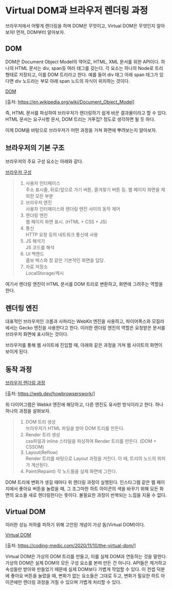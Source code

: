 # Virtual DOM과 브라우저 렌더링 과정

브라우저에서 어떻게 렌더링을 하며 DOM은 무엇이고, Virtual DOM은 무엇인지 알아보자!
먼저, DOM부터 알아보자.

## DOM

DOM은 Document Object Model의 약어로, HTML, XML 문서를 위한 API이다.
하나의 HTML 문서는 div, span등 여러 태그를 갖는다.
각 요소는 하나의 Node로 트리 형태로 저장되고, 이를 DOM 트리라고 한다.
예를 들어 div 태그 아래 span 태그가 있다면 div 노드라는 부모 아래 span 노드의 자식이 위치하는 것이다.

[DOM](./../../../assets/img/posts/web/dom-03.png)

[출처: https://en.wikipedia.org/wiki/Document_Object_Model]

즉, HTML 문서를 파싱하여 브라우저가 렌더링하기 쉽게 바꾼 결과물이라고 할 수 있다.
HTML 문서는 요구사항 문서, DOM 트리는 거푸집? 정도로 생각하면 될 듯 하다.

이제 DOM을 바탕으로 브라우저가 어떤 과정을 거쳐 화면에 뿌려보는지 알아보자.

## 브라우저의 기본 구조

브라우저의 주요 구성 요소는 아래와 같다.

[브라우저 구성](./../../../assets/img/posts/web/dom-01.png)

>1. 사용자 인터페이스  
>주소 표시줄, 뒤로/앞으로 가기 버튼, 즐겨찾기 버튼 등. 웹 페이지 화면을 제외한 모든 부분
>2. 브라우저 엔진  
>사용자 인터페이스와 렌더링 엔진 사이의 동작 제어
>3. 렌더링 엔진  
>웹 페이지 화면 표시. (HTML + CSS + JS)
>4. 통신  
>HTTP 요청 등의 네트워크 통신에 사용
>5. JS 해석기  
>JS 코드를 해석
>6. UI 백엔드  
>콤보 박스와 창 같은 기본적인 화면을 담당.
>7. 자료 저장소  
>LocalStorage/캐시

여기서 렌더링 엔진이 HTML 문서를 DOM 트리로 변환하고, 화면에 그려주는 역할을 한다.

## 렌더링 엔진

대표적인 브라우저인 크롬과 사파리는 WebKit 엔진을 사용하고, 파이어폭스와 모질라에서는 Gecko 엔진을 사용한다고 한다. 이러한 렌더링 엔진의 역할은 요청받은 문서를 브라우저 화면에 표시하는 것이다.

브라우저를 통해 웹 사이트에 진입할 때, 아래와 같은 과정을 거쳐 웹 사이트의 화면이 보이게 된다.

## 동작 과정

[브라우저 렌더링 과정](./../../../assets/img/posts/web/dom-02.png)

[출처: https://web.dev/howbrowserswork/]

위 다이어그램은 Webkit 엔진에 해당하고, 다른 엔진도 유사한 방식이라고 한다.
하나하나의 과정을 살펴보자.

>1. DOM 트리 생성    
>브라우저가 HTML 파일을 받아 DOM 트리를 만든다.
>2. Render 트리 생성  
>css파일과 inline 스타일을 파싱하여 Render 트리를 만든다. (DOM + CSSOM)
>3. Layout(Reflow)  
>Render 트리를 바탕으로 Layout 과정을 거친다. 이 때, 트리의 노드의 위치가 계산된다.
>4. Paint(Repaint)
>각 노드들을 실제 화면에 그린다.

DOM 트리에 변화가 생길 때마다 위 렌더링 과정이 실행된다.
인스타그램 같은 웹 페이지에서 좋아요 버튼을 눌렀을 때, 그 조그마한 하트 아이콘의 색을 바꾸기 위해 모든 화면의 요소들 새로 렌더링한다는 뜻이다.
불필요한 과정이 반복되는 느낌을 지울 수 없다.

## Virtual DOM

이러한 성능 저하를 피하기 위해 고안된 개념이 가상 돔(Virtual DOM)이다.

[Virtual DOM](./../../../assets/img/posts/web/dom-04.png)

[출처: https://coding-medic.com/2020/11/10/the-virtual-dom/]

Virtual DOM은 가상의 DOM 트리를 만들고, 이를 실제 DOM과 연동하는 것을 말한다.
가상의 DOM은 실제 DOM의 모든 구성 요소를 본떠 만든 건 아니다.
API들은 제거하고 속성들만 받아와 만들었기 때문에 실제 DOM보다 가볍게 작업할 수 있다.
이 컨셉 덕분에 좋아요 버튼을 눌렀을 때, 변화가 없는 요소들은 그대로 두고, 변화가 필요한 하트 아이콘에만 렌더링 과정을 거칠 수 있으며 가볍게 처리할 수 있다.